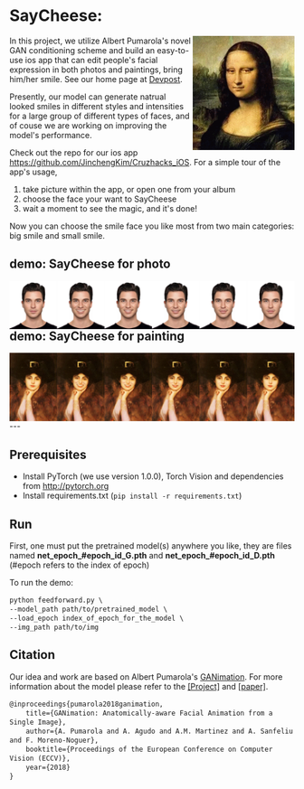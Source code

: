 # SayCheese: 

<img src='./results/gif/Mona_Lisa.gif' align="right" width=180>

In this project, we utilize Albert Pumarola's novel GAN conditioning scheme and build an easy-to-use ios app that can edit people's facial expression in both photos and paintings, bring him/her smile. See our home page at [Devpost](https://devpost.com/software/saycheese).

Presently, our model can generate natrual looked smiles in different styles and intensities for a large group of different types of faces, and of couse we are working on improving the model's performance.

Check out the repo for our ios app https://github.com/JinchengKim/Cruzhacks_iOS. For a simple tour of the app's usage, 
1. take picture within the app, or open one from your album
2. choose the face your want to SayCheese
3. wait a moment to see the magic, and it's done!

Now you can choose the smile face you like most from two main categories: big smile and small smile.
<!-- This code was made public to share our research for the benefit of the scientific community. Do NOT use it for immoral purposes.
 -->

## demo: SayCheese for photo

<img src='./results/show/11.jpg' align="left" hight=800>

## demo: SayCheese for painting

<img src='./results/show/1.jpg' align="left" hight=800>
---

## Prerequisites
- Install PyTorch (we use version 1.0.0), Torch Vision and dependencies from http://pytorch.org
- Install requirements.txt (```pip install -r requirements.txt```)

## Run

First, one must put the pretrained model(s) anywhere you like, they are files named **net_epoch_#epoch_id_G.pth** and **net_epoch_#epoch_id_D.pth** (#epoch refers to the index of epoch)

To run the demo:
```
python feedforward.py \
--model_path path/to/pretrained_model \
--load_epoch index_of_epoch_for_the_model \
--img_path path/to/img
```

## Citation
Our idea and work are based on Albert Pumarola's [GANimation](http://www.albertpumarola.com/research/GANimation/index.html). For more information about the model please refer to the [[Project]](http://www.albertpumarola.com/research/GANimation/index.html) and [[paper]](https://arxiv.org/abs/1807.09251).
```
@inproceedings{pumarola2018ganimation,
    title={GANimation: Anatomically-aware Facial Animation from a Single Image},
    author={A. Pumarola and A. Agudo and A.M. Martinez and A. Sanfeliu and F. Moreno-Noguer},
    booktitle={Proceedings of the European Conference on Computer Vision (ECCV)},
    year={2018}
}
```
